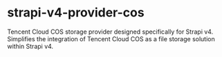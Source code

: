 # strapi-v4-provider-cos
Tencent Cloud COS storage provider designed specifically for Strapi v4. Simplifies the integration of Tencent Cloud COS as a file storage solution within Strapi v4.
